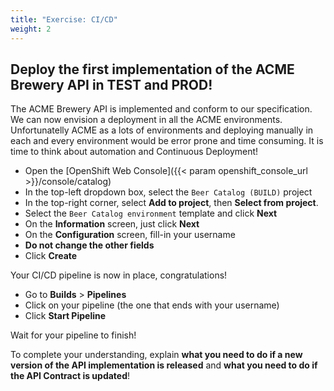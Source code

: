 ```yaml
---
title: "Exercise: CI/CD"
weight: 2
---
```


## Deploy the first implementation of the ACME Brewery API in TEST and PROD!

The ACME Brewery API is implemented and conform to our specification. We can now envision a deployment in all the ACME environments. Unfortunatelly ACME as a lots of environments and deploying manually in each and every environment would be error prone and time consuming. It is time to think about automation and Continuous Deployment!

- Open the [OpenShift Web Console]({{< param openshift_console_url >}}/console/catalog)
- In the top-left dropdown box, select the `Beer Catalog (BUILD)` project
- In the top-right corner, select **Add to project**, then **Select from project**.
- Select the `Beer Catalog environment` template and click **Next**
- On the **Information** screen, just click **Next**
- On the **Configuration** screen, fill-in your username
- **Do not change the other fields**
- Click **Create**

Your CI/CD pipeline is now in place, congratulations!

- Go to **Builds** > **Pipelines**
- Click on your pipeline (the one that ends with your username)
- Click **Start Pipeline**

Wait for your pipeline to finish!

To complete your understanding, explain **what you need to do if a new version of the API implementation is released** and **what you need to do if the API Contract is updated**!
